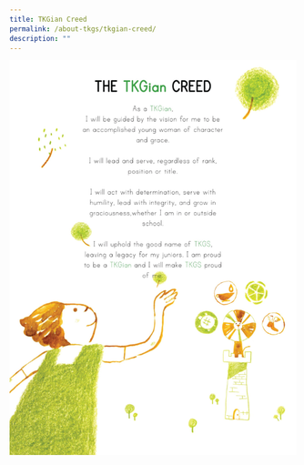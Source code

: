 ```yaml
---
title: TKGian Creed
permalink: /about-tkgs/tkgian-creed/
description: ""
---
```

<img src="/images/creed.jpg">
